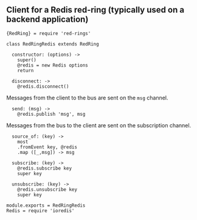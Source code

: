 Client for a Redis red-ring (typically used on a backend application)
---------------------------

    {RedRing} = require 'red-rings'

    class RedRingRedis extends RedRing

      constructor: (options) ->
        super()
        @redis = new Redis options
        return

      disconnect: ->
        @redis.disconnect()

Messages from the client to the bus are sent on the `msg` channel.

      send: (msg) ->
        @redis.publish 'msg', msg

Messages from the bus to the client are sent on the subscription channel.

      source_of: (key) ->
        most
        .fromEvent key, @redis
        .map ([_,msg]) -> msg

      subscribe: (key) ->
        @redis.subscribe key
        super key

      unsubscribe: (key) ->
        @redis.unsubscribe key
        super key

    module.exports = RedRingRedis
    Redis = require 'ioredis'
